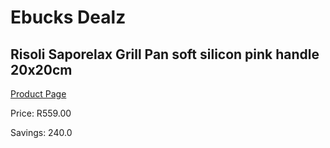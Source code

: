 
# Ebucks Dealz
## Risoli Saporelax Grill Pan soft silicon pink handle 20x20cm
[Product Page](https://www.ebucks.com/web/shop/productSelected.do?prodId=1162568649&catId=1157659933)

Price: R559.00

Savings: 240.0


	